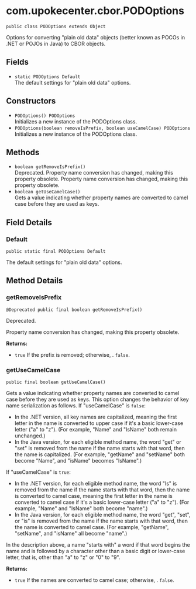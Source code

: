 # com.upokecenter.cbor.PODOptions

    public class PODOptions extends Object

Options for converting "plain old data" objects (better known as POCOs in
 .NET or POJOs in Java) to CBOR objects.

## Fields

* `static PODOptions Default`<br>
 The default settings for "plain old data" options.

## Constructors

* `PODOptions() PODOptions`<br>
 Initializes a new instance of the PODOptions
 class.
* `PODOptions​(boolean removeIsPrefix,
          boolean useCamelCase) PODOptions`<br>
 Initializes a new instance of the PODOptions
 class.

## Methods

* `boolean getRemoveIsPrefix()`<br>
 Deprecated.
Property name conversion has changed, making this property obsolete.
 Property name conversion has changed, making this property obsolete.
* `boolean getUseCamelCase()`<br>
 Gets a value indicating whether property names are converted to camel
 case before they are used as keys.

## Field Details

### Default
    public static final PODOptions Default
The default settings for "plain old data" options.
## Method Details

### getRemoveIsPrefix
    @Deprecated public final boolean getRemoveIsPrefix()
Deprecated.
<div class='deprecationComment'>Property name conversion has changed, making this property obsolete.</div>

**Returns:**

* <code>true</code> If the prefix is removed; otherwise, . <code>false</code>.

### getUseCamelCase
    public final boolean getUseCamelCase()
<p>Gets a value indicating whether property names are converted to camel
 case before they are used as keys. This option changes the behavior
 of key name serialization as follows. If "useCamelCase" is
 <code>false</code>:</p><ul> <li>In the .NET version, all key names are
 capitalized, meaning the first letter in the name is converted to
 upper case if it's a basic lower-case letter ("a" to "z"). (For
 example, "Name" and "IsName" both remain unchanged.)</li> <li>In the
 Java version, for each eligible method name, the word "get" or "set"
 is removed from the name if the name starts with that word, then the
 name is capitalized. (For example, "getName" and "setName" both
 become "Name", and "isName" becomes "IsName".)</li> </ul><p>If
 "useCamelCase" is <code>true</code>:</p><ul> <li>In the .NET version, for
 each eligible method name, the word "Is" is removed from the name if
 the name starts with that word, then the name is converted to camel
 case, meaning the first letter in the name is converted to camel case
 if it's a basic lower-case letter ("a" to "z"). (For example, "Name"
 and "IsName" both become "name".)</li> <li>In the Java version, for
 each eligible method name, the word "get", "set", or "is" is removed
 from the name if the name starts with that word, then the name is
 converted to camel case. (For example, "getName", "setName", and
 "isName" all become "name".)</li> </ul> <p>In the description above,
 a name "starts with" a word if that word begins the name and is
 followed by a character other than a basic digit or lower-case
 letter, that is, other than "a" to "z" or "0" to "9".</p>

**Returns:**

* <code>true</code> If the names are converted to camel case; otherwise, .
 <code>false</code>.
